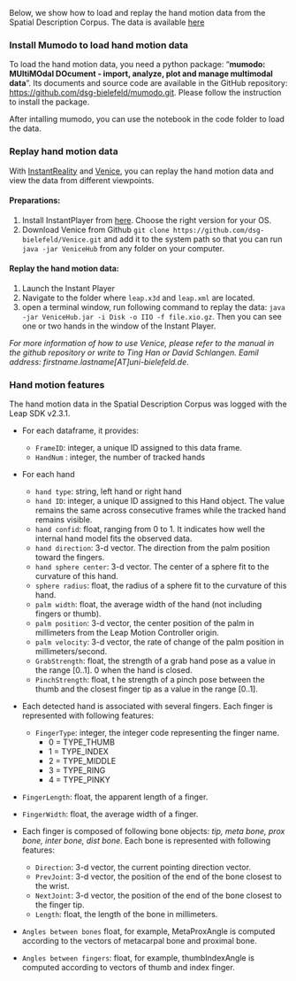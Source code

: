  Below, we show how to load and replay the hand motion data from the Spatial Description Corpus. The data is available [here](https://pub.uni-bielefeld.de/data/2913177)

### Install Mumodo to load hand motion data
To load the hand motion data, you need a python package: “**mumodo: MUltiMOdal DOcument - import, analyze, plot and manage multimodal data**”. Its documents and source code are available in the GitHub repository: https://github.com/dsg-bielefeld/mumodo.git. Please follow the instruction to install the package.

After intalling mumodo, you can use the notebook in the code folder to load the data.


### Replay hand motion data
With [InstantReality](http://www.instantreality.org/) and [Venice](https://github.com/dsg-bielefeld/Venice), you can replay the hand motion data and view the data from different viewpoints.

#### Preparations: 

1. Install InstantPlayer from [here](http://www.instantreality.org/downloads/). Choose the right version for your OS.
2. Download Venice from Github `git clone https://github.com/dsg-bielefeld/Venice.git` and add it to the system path so that you can run `java -jar VeniceHub` from any folder on your computer.

#### Replay the hand motion data:

1. Launch the Instant Player
2. Navigate to the folder where `leap.x3d` and `leap.xml` are located.
3. open a terminal window, run following command to replay the data: `java -jar VeniceHub.jar -i Disk -o IIO -f file.xio.gz`. Then you can see one or two hands in the window of the Instant Player.

 *For more information of how to use Venice, please refer to the manual in the github repository or write to Ting Han or David Schlangen. Eamil address: firstname.lastname[AT]uni-bielefeld.de*.
 
 
### Hand motion features
 
The hand motion data in the Spatial Description Corpus was logged with the Leap SDK v2.3.1. 

- For each dataframe, it provides:
  -  ``FrameID``:   integer, a unique ID assigned to this data frame.
  -  `HandNum` : integer, the number of tracked hands

- For each hand

   - `hand type`: string, left hand or right hand
   - `hand ID`: integer, a unique ID assigned to this Hand object. The value remains the same across consecutive frames while the tracked hand remains visible. 
  - `hand confid`: float, ranging from 0 to 1. It indicates how well the internal hand model fits the observed data.
  - `hand direction`: 3-d vector. The direction from the palm position toward the fingers.
  - `hand sphere center`: 3-d vector. The center of a sphere fit to the curvature of this hand.
  - `sphere radius`: float, the radius of a sphere fit to the curvature of this hand.
  - `palm width`: float, the average width of the hand (not including fingers or thumb).
  - `palm position`: 3-d vector, the center position of the palm in millimeters from the Leap Motion Controller origin.
  - `palm velocity`: 3-d vector, the rate of change of the palm position in millimeters/second.
  - `GrabStrength`: float, the strength of a grab hand pose as a value in the range [0..1]. 0 when the hand is closed.
  - `PinchStrength`: float, t he strength of a pinch pose between the thumb and the closest finger tip as a value in the range [0..1].

- Each detected hand is associated with several fingers. Each finger is represented with following features:
  - `FingerType`: integer, the integer code representing the finger name.
      -  0 = TYPE_THUMB
      -  1 = TYPE_INDEX
      - 2 = TYPE_MIDDLE
      - 3 = TYPE_RING
      - 4 = TYPE_PINKY
 - `FingerLength`: float, the apparent length of a finger.
 - `FingerWidth`: float, the average width of a finger.

- Each finger is composed of following bone objects: *tip, meta bone, prox bone, inter bone, dist bone*. Each bone is represented with following features:
  - `Direction`:  3-d vector, the current pointing direction vector.
  - `PrevJoint`: 3-d vector, the position of the end of the bone closest to the wrist.
  - `NextJoint`: 3-d vector, the position of the end of the bone closest to the finger tip.
  - `Length`: float, the length of the bone in millimeters.

 - `Angles between bones` float, for example, MetaProxAngle is computed according to the vectors of metacarpal bone and proximal bone.
 - `Angles between fingers`:  float, for example, thumbIndexAngle is computed according to vectors of thumb and index finger.

